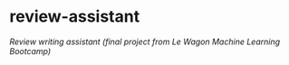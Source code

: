 # review-assistant
_Review writing assistant (final project from Le Wagon Machine Learning Bootcamp)_
